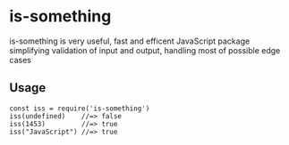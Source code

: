 # is-something

is-something is very useful, fast and efficent JavaScript package simplifying validation of input and output, handling most of possible edge cases

## Usage

```
const iss = require('is-something')
iss(undefined)    //=> false
iss(1453)         //=> true
iss("JavaScript") //=> true
```
